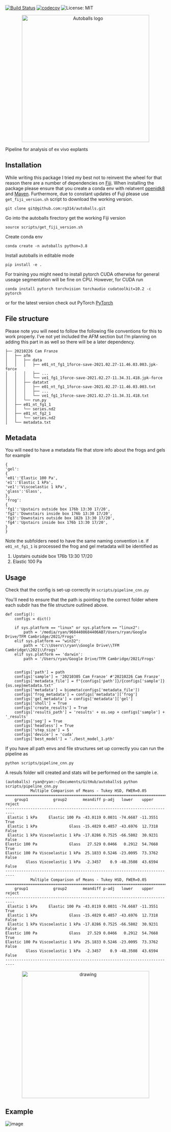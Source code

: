 [![Build Status](https://travis-ci.com/rg314/autoballs.svg?token=BCkcrsWckKEnE7AqL2uD&branch=main)](https://travis-ci.com/rg314/autoballs) 
[![codecov](https://codecov.io/gh/rg314/autoballs/branch/main/graph/badge.svg?token=35L8J85XO9)](https://codecov.io/gh/rg314/autoballs)
![License: MIT](https://img.shields.io/badge/License-MIT-green.svg)

<p align="center">
  <img src="https://user-images.githubusercontent.com/35999546/109693171-44312080-7b81-11eb-812a-2659d07cd632.png" alt="Autoballs logo" width="400"/>
</p>

Pipeline for analysis of ex vivo explants

## Installation
While writing this package I tried my best not to reinvent the wheel for that reason there are a number of dependencies on [Fiji](https://imagej.net/Fiji). When installing the package please ensure that you create a conda env with relatvent [openjdk8](https://openjdk.java.net/install/) and [Maven](https://maven.apache.org/guides/getting-started/maven-in-five-minutes.html). Furthermore, due to constant updates of Fuji please use ```get_fiji_version.sh``` script to download the working version.

```git clone git@github.com:rg314/autoballs.git```

Go into the autoballs firectory get the working Fiji version

```
source scripts/get_fiji_version.sh 
```

Create conda env

```
conda create -n autoballs python=3.8
```

Install autoballs in editable mode

```
pip install -e .
```

For training you might need to install pytorch CUDA otherwise for general useage segmentation will be fine on CPU. However, for CUDA run

```
conda install pytorch torchvision torchaudio cudatoolkit=10.2 -c pytorch
```

or for the latest version check out PyTorch [PyTorch](https://pytorch.org/get-started/locally/)

## File structure
Please note you will need to follow the following file conventions for this to work properly. I’ve not yet included the AFM section but I’m planning on adding this part in as well so there will be a later dependency. 

```
├── 20210226 Cam Franze
│   ├── afm
│   │   ├── data
│   │   │   ├── e01_nt_fg1_1force-save-2021.02.27-11.46.03.003.jpk-force
│   │   │   ├── ...
│   │   │   └── ve1_fg1_1force-save-2021.02.27-11.34.31.418.jpk-force
│   │   ├── datatxt
│   │   │   ├── e01_nt_fg1_1force-save-2021.02.27-11.46.03.003.txt
│   │   │   ├── ...
│   │   │   └── ve1_fg1_1force-save-2021.02.27-11.34.31.418.txt
│   │   └── run.py
│   ├── e01_nt_fg1_1
│   │   └── series.nd2
│   ├── e01_nt_fg2_1
│   │   └── series.nd2
│   └── metadata.txt
```

## Metadata
You will need to have a metadata file that store info about the frogs and gels for example 

```
{
'gel': 
{
'e01':'Elastic 100 Pa',
'e1':'Elastic 1 kPa',
've1':'Viscoelastic 1 kPa',
'glass':'Glass',
},
'frog': 
{
'fg1':'Upstairs outside box 176b 13:30 17/20',
'fg2':'Downstairs inside box 176b 13:30 17/20',
'fg3':'Downstairs outside box 182b 13:30 17/20',
'fg4':'Upstairs inside box 176b 13:30 17/20',
}
}
```

Note the subfolders need to have the same naming convention i.e. if ```e01_nt_fg1_1``` is processed the frog and gel metadata will be identified as

1) Upstairs outside box 176b 13:30 17/20
2) Elastic 100 Pa

## Usage

Check that the config is set-up correctly in ```scripts/pipeline_cnn.py```

You'll need to ensure that the path is pointing to the correct folder where each subdir has the file structure outlined above. 

```
def config():
    configs = dict()
    
    if sys.platform == "linux" or sys.platform == "linux2":
        path = '/media/ryan/9684408684406AB7/Users/ryan/Google Drive/TFM Cambridge/2021/Frogs'
    elif sys.platform == "win32":
        path = 'C:\\Users\\ryan\\Google Drive\\TFM Cambridge\\2021\\Frogs'
    elif sys.platform == 'darwin':
        path = '/Users/ryan/Google Drive/TFM Cambridge/2021/Frogs'
    

    configs['path'] = path
    configs['sample'] = '20210305 Cam Franze' #'20210226 Cam Franze'
    configs['metadata_file'] = f"{configs['path']}/{configs['sample']}{os.sep}metadata.txt"
    configs['metadata'] = biometa(configs['metadata_file'])
    configs['frog_metadata'] = configs['metadata']['frog']
    configs['gel_metadata'] = configs['metadata']['gel']
    configs['sholl'] = True
    configs['create_results'] = True
    configs['results_path'] = 'results' + os.sep + configs['sample'] + '_results'
    configs['seg'] = True
    configs['headless'] = True
    configs['step_size'] = 5
    configs['device'] = 'cuda'
    configs['best_model'] = './best_model_1.pth'
```

If you have all path envs and file structures set up correctly you can run the pipeline as 

```
python scripts/pipeline_cnn.py
```

A resuls folder will created and stats will be performed on the sample i.e. 

```
(autoballs) ryan@ryan:~/Documents/GitHub/autoballs$ python scripts/pipeline_cnn.py 
           Multiple Comparison of Means - Tukey HSD, FWER=0.05            
==========================================================================
    group1           group2       meandiff p-adj   lower    upper   reject
--------------------------------------------------------------------------
 Elastic 1 kPa     Elastic 100 Pa -43.0119 0.0031 -74.6687 -11.3551   True
 Elastic 1 kPa              Glass -15.4829 0.4857 -43.6976  12.7318  False
 Elastic 1 kPa Viscoelastic 1 kPa -17.8286 0.7525 -66.5802  30.9231  False
Elastic 100 Pa              Glass   27.529 0.0466   0.2912  54.7668   True
Elastic 100 Pa Viscoelastic 1 kPa  25.1833 0.5246 -23.0095  73.3762  False
         Glass Viscoelastic 1 kPa  -2.3457    0.9 -48.3508  43.6594  False
--------------------------------------------------------------------------
           Multiple Comparison of Means - Tukey HSD, FWER=0.05            
==========================================================================
    group1           group2       meandiff p-adj   lower    upper   reject
--------------------------------------------------------------------------
 Elastic 1 kPa     Elastic 100 Pa -43.0119 0.0031 -74.6687 -11.3551   True
 Elastic 1 kPa              Glass -15.4829 0.4857 -43.6976  12.7318  False
 Elastic 1 kPa Viscoelastic 1 kPa -17.8286 0.7525 -66.5802  30.9231  False
Elastic 100 Pa              Glass   27.529 0.0466   0.2912  54.7668   True
Elastic 100 Pa Viscoelastic 1 kPa  25.1833 0.5246 -23.0095  73.3762  False
         Glass Viscoelastic 1 kPa  -2.3457    0.9 -48.3508  43.6594  False
--------------------------------------------------------------------------
```

<p align="center">
  <img src="https://user-images.githubusercontent.com/35999546/110252098-a328d800-7f7b-11eb-941b-605ae460e7d5.png" alt="drawing" width="400"/>
</p>

## Example
![image](https://user-images.githubusercontent.com/35999546/110234828-8f9e5280-7f24-11eb-86ae-512017c80779.png)
